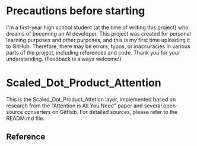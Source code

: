# Precautions before starting
  I'm a first-year high school student (at the time of writing this project) who dreams of becoming an AI developer. 
  This project was created for personal learning purposes and other purposes, and this is my first time uploading it to GitHub. 
  Therefore, there may be errors, typos, or inaccuracies in various parts of the project, including references and code. 
  Thank you for your understanding. (Feedback is always welcome!)
  
# Scaled_Dot_Product_Attention
This is the Scaled_Dot_Product_Attetion layer, implemented based on research from the "Attention is All You Need" paper and several open-source converters on GitHub. For detailed sources, please refer to the READM.md file.

## Reference
  ["Attention Is All You Need"]: https://arxiv.org/abs/1706.03762
